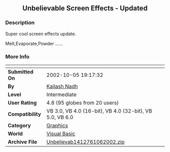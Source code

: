 ﻿<div align="center">

## Unbelievable Screen Effects \- Updated


</div>

### Description

Super cool screen effects update.

Melt,Evaporate,Powder ......
 
### More Info
 


<span>             |<span>
---                |---
**Submitted On**   |2002-10-05 19:17:32
**By**             |[Kailash Nadh](https://github.com/Planet-Source-Code/PSCIndex/blob/master/ByAuthor/kailash-nadh.md)
**Level**          |Intermediate
**User Rating**    |4.8 (95 globes from 20 users)
**Compatibility**  |VB 3\.0, VB 4\.0 \(16\-bit\), VB 4\.0 \(32\-bit\), VB 5\.0, VB 6\.0
**Category**       |[Graphics](https://github.com/Planet-Source-Code/PSCIndex/blob/master/ByCategory/graphics__1-46.md)
**World**          |[Visual Basic](https://github.com/Planet-Source-Code/PSCIndex/blob/master/ByWorld/visual-basic.md)
**Archive File**   |[Unbelievab1412761062002\.zip](https://github.com/Planet-Source-Code/kailash-nadh-unbelievable-screen-effects-updated__1-39575/archive/master.zip)








